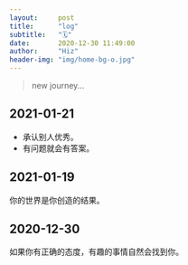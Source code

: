 ```yaml
---
layout:     post
title:      "log"
subtitle:   "🗓"
date:       2020-12-30 11:49:00
author:     "Hiz"
header-img: "img/home-bg-o.jpg"
---
```


> new journey...

## 2021-01-21
* 承认别人优秀。
* 有问题就会有答案。

## 2021-01-19
你的世界是你创造的结果。

## 2020-12-30
如果你有正确的态度，有趣的事情自然会找到你。